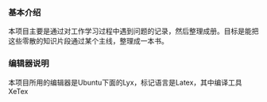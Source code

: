 ### 基本介绍
本项目主要是通过对工作学习过程中遇到问题的记录，然后整理成册。目标是能把这些零散的知识片段通过某个主线，整理成一本书。

### 编辑器说明
本项目所用的编辑器是Ubuntu下面的Lyx，标记语言是Latex，其中编译工具XeTex
